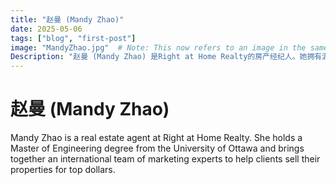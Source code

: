 ```yaml
---
title: "赵曼 (Mandy Zhao)"
date: 2025-05-06
tags: ["blog", "first-post"]
image: "MandyZhao.jpg"  # Note: This now refers to an image in the same directory
Description: "赵曼 (Mandy Zhao) 是Right at Home Realty的房产经纪人。她拥有渥太华大学工程硕士学位，并组建了一个国际营销团队，帮助客户以最高价格出售房产。"
---
```


# 赵曼 (Mandy Zhao)

Mandy Zhao is a real estate agent at Right at Home Realty. She holds a Master of Engineering degree from the University of Ottawa and brings together an international team of marketing experts to help clients sell their properties for top dollars.